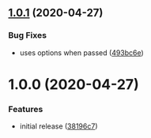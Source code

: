 ## [1.0.1](https://github.com/newhighsco/next-plugin-css-options/compare/v1.0.0...v1.0.1) (2020-04-27)


### Bug Fixes

* uses options when passed ([493bc6e](https://github.com/newhighsco/next-plugin-css-options/commit/493bc6e5b77a462b773f8ed852d1bb9dd9d085c1))

# 1.0.0 (2020-04-27)


### Features

* initial release ([38196c7](https://github.com/newhighsco/next-plugin-css-options/commit/38196c729612159e9e5952efbf0b0c2a13582b73))
